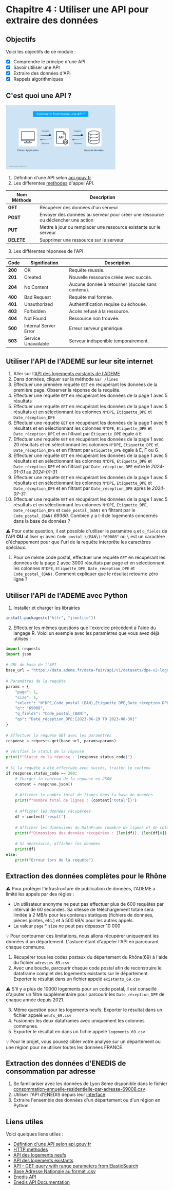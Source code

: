 # Chapitre 4 : Utiliser une API pour extraire des données

## Objectifs

Voici les objectifs de ce module :
- [x] Comprendre le principe d'une API
- [x] Savoir utiliser une API
- [x] Extraire des données d'API
- [x] Rappels algorithmiques

## C'est quoi une API ?

<img src="./img/visuel-api.png" alt="" style="height: 200px;">

1. Défintion d'une API selon [api.gouv.fr](https://api.gouv.fr/guides/api-definition)
2. Les differentes [methodes](https://blog.postman.com/what-are-http-methods/) d'appel API.

| **Nom Méthode** | Description |
|------------------|-------------|
| **GET** | Récupérer des données d'un serveur | 
| **POST** |Envoyer des données au serveur pour créer une ressource ou déclencher une action | 
| **PUT** | Mettre à jour ou remplacer une ressource existante sur le serveur | 
| **DELETE** | Supprimer une ressource sur le serveur | 

3. Les différentes réponses de l'API
   
| **Code** | **Signification**                     | **Description**                                |
|----------|---------------------------------------|------------------------------------------------|
| **200**  | OK                                    | Requête réussie.                               |
| **201**  | Created                               | Nouvelle ressource créée avec succès.          |
| **204**  | No Content                            | Aucune donnée à retourner (succès sans contenu).|
| **400**  | Bad Request                           | Requête mal formée.                            |
| **401**  | Unauthorized                          | Authentification requise ou échouée.           |
| **403**  | Forbidden                             | Accès refusé à la ressource.                   |
| **404**  | Not Found                             | Ressource non trouvée.                         |
| **500**  | Internal Server Error                 | Erreur serveur générique.                      |
| **503**  | Service Unavailable                   | Serveur indisponible temporairement.           |


## Utiliser l'API de l'ADEME sur leur site internet

1. Aller sur l'[API des logements existants de l'ADEME](https://data.ademe.fr/datasets/dpe-v2-logements-existants/api-doc)
2. Dans données, cliquer sur la méthode `GET /lines`
3. Effectuer une première requête `GET` en récupérant les données de la première page. Observer la réponse de la requête.
4. Effectuer une requête `GET` en récupérant les données de la page 1 avec 5 résultats
5. Effectuer une requête `GET` en récupérant les données de la page 1 avec 5 résultats et en sélectionnant les colonnes `N°DPE`,  `Etiquette_DPE` et `Date_réception_DPE`
6. Effectuer une requête `GET` en récupérant les données de la page 1 avec 5 résultats et en sélectionnant  les colonnes `N°DPE`,  `Etiquette_DPE` et `Date_réception_DPE` et en filtrant par  `Etiquette_DPE` égale à E
7. Effectuer une requête `GET` en récupérant les données de la page 1 avec 20 résultats et en sélectionnant  les colonnes `N°DPE`,  `Etiquette_DPE` et `Date_réception_DPE` et en filtrant par  `Etiquette_DPE` égale à E, F ou G.
8. Effectuer une requête `GET` en récupérant les données de la page 1 avec 5 résultats et en sélectionnant  les colonnes `N°DPE`,  `Etiquette_DPE` et `Date_réception_DPE` et en filtrant par  `Date_réception_DPE` entre le *2024-01-01* au *2024-01-31*
9. Effectuer une requête `GET` en récupérant les données de la page 1 avec 5 résultats et en sélectionnant  les colonnes `N°DPE`,  `Etiquette_DPE` et `Date_réception_DPE` et en filtrant par  `Date_réception_DPE` après le *2024-07-31*
10. Effectuer une requête `GET` en récupérant les données de la page 1 avec 5 résultats et en sélectionnant  les colonnes `N°DPE`,  `Etiquette_DPE`, `Date_réception_DPE` et `Code_postal_(BAN)` en filtrant par le `Code_postal_(BAN)` *69360*. Combien y a t-il de logements concernés dans la base de données ?

:warning: Pour cette question, il est possible d'utiliser le paramètre `q` et `q_fields` de l'API **OU** utiliser `qs` avec `Code_postal_\(BAN\):"69008"` où `\` est un caractère d'échappement pour que l'url de la requête interprête les caractères spéciaux.

1.  Pour ce même code postal, effectuer une requête `GET` en récupérant les données de la page 2 avec 3000 résultats par page et en sélectionnant  les colonnes `N°DPE`,  `Etiquette_DPE`, `Date_réception_DPE` et `Code_postal_(BAN)`. Comment expliquer que le résultat retourne zéro ligne ? 


## Utiliser l'API de l'ADEME avec Python

1. Installer et charger les librairies
```r
install.packages(c("httr", "jsonlite"))
```

2. Effectuer les mêmes questions que l'exercice précédent à l'aide du langage R. Voici un exemple avec les paramètres que vous avez déjà utilisés : 

```python
import requests
import json

# URL de base de l'API
base_url = "https://data.ademe.fr/data-fair/api/v1/datasets/dpe-v2-logements-existants/lines"

# Paramètres de la requête
params = {
    "page": 1,
    "size": 5,
    "select": "N°DPE,Code_postal_(BAN),Etiquette_DPE,Date_réception_DPE",
    "q": "69008",
    "q_fields": "Code_postal_(BAN)",
    "qs": "Date_réception_DPE:[2023-06-29 TO 2023-08-30]"
}

# Effectuer la requête GET avec les paramètres
response = requests.get(base_url, params=params)

# Vérifier le statut de la réponse
print(f"Statut de la réponse : {response.status_code}")

# Si la requête a été effectuée avec succès, traiter le contenu
if response.status_code == 200:
    # Charger le contenu de la réponse en JSON
    content = response.json()
    
    # Afficher le nombre total de lignes dans la base de données
    print(f"Nombre total de lignes : {content['total']}")
    
    # Afficher les données récupérées
    df = content['result']
    
    # Afficher les dimensions du DataFrame (nombre de lignes et de colonnes)
    print(f"Dimensions des données récupérées : {len(df)}, {len(df[0]) if df else 0}")
    
    # Si nécessaire, afficher les données
    print(df)
else:
    print("Erreur lors de la requête")
```

## Extraction des données complètes pour le Rhône

:warning: Pour protéger l'infrastructure de publication de données, l'ADEME a limité les appels par des règles  :

-  Un utilisateur anonyme ne peut pas effectuer plus de 600 requêtes par interval de 60 secondes. Sa vitesse de téléchargement totale sera limitée à 2 MB/s pour les contenus statiques (fichiers de données, pièces jointes, etc.) et à 500 kB/s pour les autres appels.
-  La valeur `page` * `size` ne peut pas dépasser 10 000

:bulb: Pour contourner ces limitations, nous allons récupérer uniquement les données d'un département. L'astuce étant d'appeler l'API en parcourant chaque commune.

1. Récupérer tous les codes postaux du département du Rhône(69) à l'aide du fichier `adresses-69.csv`
2. Avec une boucle, parcourir chaque code postal afin de reconstruire le dataframe complet des logements existants sur le département. Exporter le résultat dans un fichier appelé `existants_69.csv`

:warning: S'il y a plus de 10000 logements pour un code postal, il est conseillé d'ajouter un filtre supplémentaire pour parcourir les `Date_réception_DPE` de chaque année depuis 2021.

3. Même question pour les logements neufs. Exporter le résultat dans un fichier appelé `neufs_69.csv`
4. Fusionner les deux dataframes avec uniquement les colonnes communes.
5. Exporter le résultat en dans un fichie appelé `logements_69.csv`

:bulb: Pour le projet, vous pouvez cibler votre analyse sur un département ou une région pour ne utiliser toutes les données FRANCE.

## Extraction des données d'ENEDIS de consommation par adresse

1. Se familiariser avec les données de Lyon 8ème disponible dans le fichier [consommation-annuelle-residentielle-par-adresse-69008.csv](./data/consommation-annuelle-residentielle-par-adresse-69008.csv)
2. Utiliser l'API d'ENEDIS depuis leur [interface](https://data.enedis.fr/explore/dataset/consommation-annuelle-residentielle-par-adresse/api/)
3. Extraire l'ensemble des données d'un département ou d'un région en Python


## Liens utiles

Voici quelques liens utiles :

- [Défintion d'une API selon api.gouv.fr](https://api.gouv.fr/guides/api-definition)
- [HTTP methodes](https://blog.postman.com/what-are-http-methods/)
- [API des logements neufs](https://data.ademe.fr/datasets/dpe-v2-logements-neufs/api-doc)
- [API des logements existants](https://data.ademe.fr/datasets/dpe-v2-logements-existants/api-doc)
- [API - GET query with range parameters from ElasticSearch](https://www.elastic.co/guide/en/elasticsearch/reference/current/query-dsl-query-string-query.html#_ranges)
- [Base Adresse Nationale au format .csv](https://adresse.data.gouv.fr/donnees-nationales)
- [Enedis API](https://data.enedis.fr/explore/dataset/consommation-annuelle-residentielle-par-adresse/api/)
- [Enedis API Documentation](https://help.opendatasoft.com/apis/ods-explore-v2/#section/Opendatasoft-Query-Language-(ODSQL)/Language-elements)